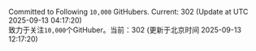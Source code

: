 Committed to Following `10,000` GitHubers. Current: <!-- FOLLOWING_COUNT -->302<!-- FOLLOWING_COUNT --> (Update at UTC <!-- LAST_UPDATED -->2025-09-13 04:17:20<!-- LAST_UPDATED -->)<br>
致力于关注`10,000`个GitHuber。当前：<!-- FOLLOWING_COUNT -->302<!-- FOLLOWING_COUNT --> (更新于北京时间 <!-- LAST_UPDATED_CST -->2025-09-13 12:17:20<!-- LAST_UPDATED_CST -->)
